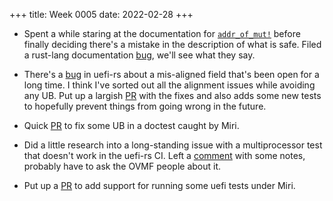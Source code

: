 +++
title: Week 0005
date: 2022-02-28
+++

* Spent a while staring at the documentation for
  [`addr_of_mut!`](https://doc.rust-lang.org/core/ptr/macro.addr_of_mut.html)
  before finally deciding there's a mistake in the description of what
  is safe. Filed a rust-lang documentation
  [bug](https://github.com/rust-lang/rust/issues/94473), we'll see what
  they say.

* There's a [bug](https://github.com/rust-osdev/uefi-rs/issues/80) in
  uefi-rs about a mis-aligned field that's been open for a long time. I
  think I've sorted out all the alignment issues while avoiding any
  UB. Put up a largish
  [PR](https://github.com/rust-osdev/uefi-rs/pull/377) with the fixes
  and also adds some new tests to hopefully prevent things from going
  wrong in the future.

* Quick [PR](https://github.com/rust-osdev/uefi-rs/pull/378) to fix some
  UB in a doctest caught by Miri.

* Did a little research into a long-standing issue with a multiprocessor
  test that doesn't work in the uefi-rs CI. Left a
  [comment](https://github.com/rust-osdev/uefi-rs/issues/103#issuecomment-1057614549)
  with some notes, probably have to ask the OVMF people about it.

* Put up a [PR](https://github.com/rust-osdev/uefi-rs/pull/381) to add
  support for running some uefi tests under Miri.
